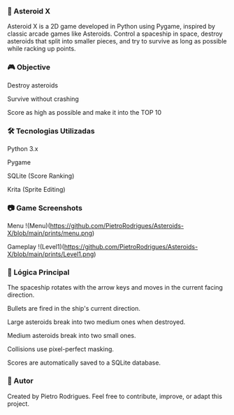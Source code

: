 ### 🚀 Asteroid X

Asteroid X is a 2D game developed in Python using Pygame, inspired by classic arcade games like Asteroids. Control a spaceship in space, destroy asteroids that split into smaller pieces, and try to survive as long as possible while racking up points.


### 🎮 Objective

Destroy asteroids

Survive without crashing

Score as high as possible and make it into the TOP 10


### 🛠️ Tecnologias Utilizadas

Python 3.x

Pygame

SQLite (Score Ranking)

Krita (Sprite Editing)

### 📷 Game Screenshots

Menu
!(Menu)(https://github.com/PietroRodrigues/Asteroids-X/blob/main/prints/menu.png)


Gameplay
!(Level1)(https://github.com/PietroRodrigues/Asteroids-X/blob/main/prints/Level1.png)

### 🧠 Lógica Principal

The spaceship rotates with the arrow keys and moves in the current facing direction.

Bullets are fired in the ship's current direction.

Large asteroids break into two medium ones when destroyed.

Medium asteroids break into two small ones.

Collisions use pixel-perfect masking.

Scores are automatically saved to a SQLite database.


### 👤 Autor

Created by Pietro Rodrigues.
Feel free to contribute, improve, or adapt this project.
